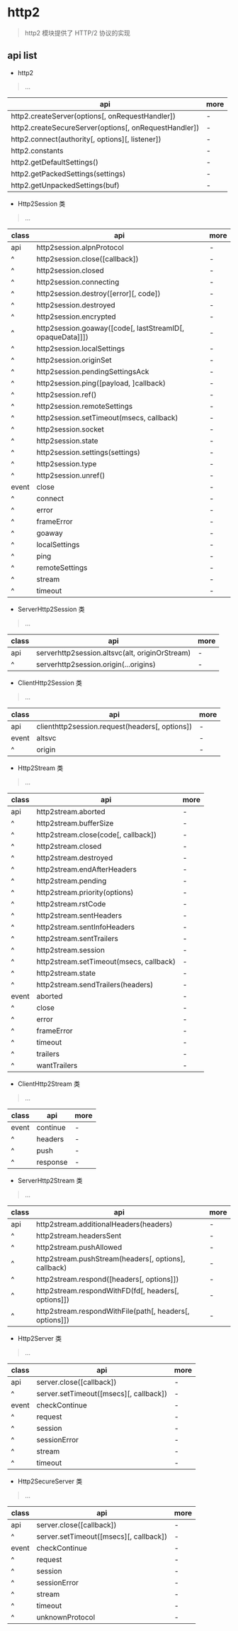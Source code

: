 # http2

> http2 模块提供了 HTTP/2 协议的实现

## api list

- http2

> ...

| api                                                   | more |
| ----------------------------------------------------- | ---- |
| http2.createServer(options[, onRequestHandler])       | -    |
| http2.createSecureServer(options[, onRequestHandler]) | -    |
| http2.connect(authority[, options][, listener])       | -    |
| http2.constants                                       | -    |
| http2.getDefaultSettings()                            | -    |
| http2.getPackedSettings(settings)                     | -    |
| http2.getUnpackedSettings(buf)                        | -    |

- Http2Session 类

> ...

| class | api                                                       | more |
| ----- | --------------------------------------------------------- | ---- |
| api   | http2session.alpnProtocol                                 | -    |
| ^     | http2session.close([callback])                            | -    |
| ^     | http2session.closed                                       | -    |
| ^     | http2session.connecting                                   | -    |
| ^     | http2session.destroy([error][, code])                     | -    |
| ^     | http2session.destroyed                                    | -    |
| ^     | http2session.encrypted                                    | -    |
| ^     | http2session.goaway([code[, lastStreamID[, opaqueData]]]) | -    |
| ^     | http2session.localSettings                                | -    |
| ^     | http2session.originSet                                    | -    |
| ^     | http2session.pendingSettingsAck                           | -    |
| ^     | http2session.ping([payload, ]callback)                    | -    |
| ^     | http2session.ref()                                        | -    |
| ^     | http2session.remoteSettings                               | -    |
| ^     | http2session.setTimeout(msecs, callback)                  | -    |
| ^     | http2session.socket                                       | -    |
| ^     | http2session.state                                        | -    |
| ^     | http2session.settings(settings)                           | -    |
| ^     | http2session.type                                         | -    |
| ^     | http2session.unref()                                      | -    |
| event | close                                                     | -    |
| ^     | connect                                                   | -    |
| ^     | error                                                     | -    |
| ^     | frameError                                                | -    |
| ^     | goaway                                                    | -    |
| ^     | localSettings                                             | -    |
| ^     | ping                                                      | -    |
| ^     | remoteSettings                                            | -    |
| ^     | stream                                                    | -    |
| ^     | timeout                                                   | -    |

- ServerHttp2Session 类

> ...

| class | api                                            | more |
| ----- | ---------------------------------------------- | ---- |
| api   | serverhttp2session.altsvc(alt, originOrStream) | -    |
| ^     | serverhttp2session.origin(...origins)          | -    |

- ClientHttp2Session 类

> ...

| class | api                                            | more |
| ----- | ---------------------------------------------- | ---- |
| api   | clienthttp2session.request(headers[, options]) | -    |
| event | altsvc                                         | -    |
| ^     | origin                                         | -    |

- Http2Stream 类

> ...

| class | api                                     | more |
| ----- | --------------------------------------- | ---- |
| api   | http2stream.aborted                     | -    |
| ^     | http2stream.bufferSize                  | -    |
| ^     | http2stream.close(code[, callback])     | -    |
| ^     | http2stream.closed                      | -    |
| ^     | http2stream.destroyed                   | -    |
| ^     | http2stream.endAfterHeaders             | -    |
| ^     | http2stream.pending                     | -    |
| ^     | http2stream.priority(options)           | -    |
| ^     | http2stream.rstCode                     | -    |
| ^     | http2stream.sentHeaders                 | -    |
| ^     | http2stream.sentInfoHeaders             | -    |
| ^     | http2stream.sentTrailers                | -    |
| ^     | http2stream.session                     | -    |
| ^     | http2stream.setTimeout(msecs, callback) | -    |
| ^     | http2stream.state                       | -    |
| ^     | http2stream.sendTrailers(headers)       | -    |
| event | aborted                                 | -    |
| ^     | close                                   | -    |
| ^     | error                                   | -    |
| ^     | frameError                              | -    |
| ^     | timeout                                 | -    |
| ^     | trailers                                | -    |
| ^     | wantTrailers                            | -    |

- ClientHttp2Stream 类

> ...

| class | api      | more |
| ----- | -------- | ---- |
| event | continue | -    |
| ^     | headers  | -    |
| ^     | push     | -    |
| ^     | response | -    |

- ServerHttp2Stream 类

> ...

| class | api                                                     | more |
| ----- | ------------------------------------------------------- | ---- |
| api   | http2stream.additionalHeaders(headers)                  | -    |
| ^     | http2stream.headersSent                                 | -    |
| ^     | http2stream.pushAllowed                                 | -    |
| ^     | http2stream.pushStream(headers[, options], callback)    | -    |
| ^     | http2stream.respond([headers[, options]])               | -    |
| ^     | http2stream.respondWithFD(fd[, headers[, options]])     | -    |
| ^     | http2stream.respondWithFile(path[, headers[, options]]) | -    |

- Http2Server 类

> ...

| class | api                                    | more |
| ----- | -------------------------------------- | ---- |
| api   | server.close([callback])               | -    |
| ^     | server.setTimeout([msecs][, callback]) | -    |
| event | checkContinue                          | -    |
| ^     | request                                | -    |
| ^     | session                                | -    |
| ^     | sessionError                           | -    |
| ^     | stream                                 | -    |
| ^     | timeout                                | -    |

- Http2SecureServer 类

> ...

| class | api                                    | more |
| ----- | -------------------------------------- | ---- |
| api   | server.close([callback])               | -    |
| ^     | server.setTimeout([msecs][, callback]) | -    |
| event | checkContinue                          | -    |
| ^     | request                                | -    |
| ^     | session                                | -    |
| ^     | sessionError                           | -    |
| ^     | stream                                 | -    |
| ^     | timeout                                | -    |
| ^     | unknownProtocol                        | -    |
